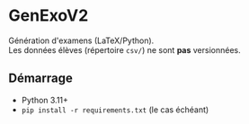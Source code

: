 # GenExoV2

Génération d'examens (LaTeX/Python).  
Les données élèves (répertoire `csv/`) ne sont **pas** versionnées.

## Démarrage
- Python 3.11+
- `pip install -r requirements.txt` (le cas échéant)
